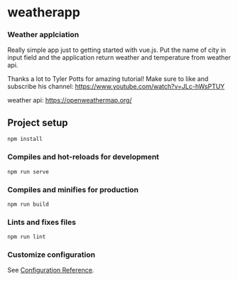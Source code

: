 # weatherapp

### Weather applciation
Really simple app just to getting started with vue.js.
Put the name of city in input field and the application return weather and temperature from weather api.

Thanks a lot to Tyler Potts for amazing tutorial!
Make sure to like and subscribe his channel: https://www.youtube.com/watch?v=JLc-hWsPTUY

weather api: https://openweathermap.org/

## Project setup
```
npm install
```

### Compiles and hot-reloads for development
```
npm run serve
```

### Compiles and minifies for production
```
npm run build
```

### Lints and fixes files
```
npm run lint
```

### Customize configuration
See [Configuration Reference](https://cli.vuejs.org/config/).
